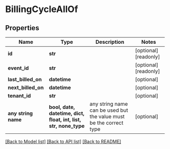 # BillingCycleAllOf


## Properties
Name | Type | Description | Notes
------------ | ------------- | ------------- | -------------
**id** | **str** |  | [optional] [readonly] 
**event_id** | **str** |  | [optional] [readonly] 
**last_billed_on** | **datetime** |  | [optional] 
**next_billed_on** | **datetime** |  | [optional] 
**tenant_id** | **str** |  | [optional] 
**any string name** | **bool, date, datetime, dict, float, int, list, str, none_type** | any string name can be used but the value must be the correct type | [optional]

[[Back to Model list]](../README.md#documentation-for-models) [[Back to API list]](../README.md#documentation-for-api-endpoints) [[Back to README]](../README.md)


